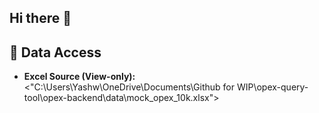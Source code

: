 ## Hi there 👋
## 📎 Data Access
- **Excel Source (View-only):** <"C:\Users\Yashw\OneDrive\Documents\Github for WIP\opex-query-tool\opex-backend\data\mock_opex_10k.xlsx">
<!--
**Yashmerala/Yashmerala** is a ✨ _special_ ✨ repository because its `README.md` (this file) appears on your GitHub profile.

Here are some ideas to get you started:

- 🔭 I’m currently working on ...
- 🌱 I’m currently learning ...
- 👯 I’m looking to collaborate on ...
- 🤔 I’m looking for help with ...
- 💬 Ask me about ...
- 📫 How to reach me: ...
- 😄 Pronouns: ...
- ⚡ Fun fact: ...
-->

